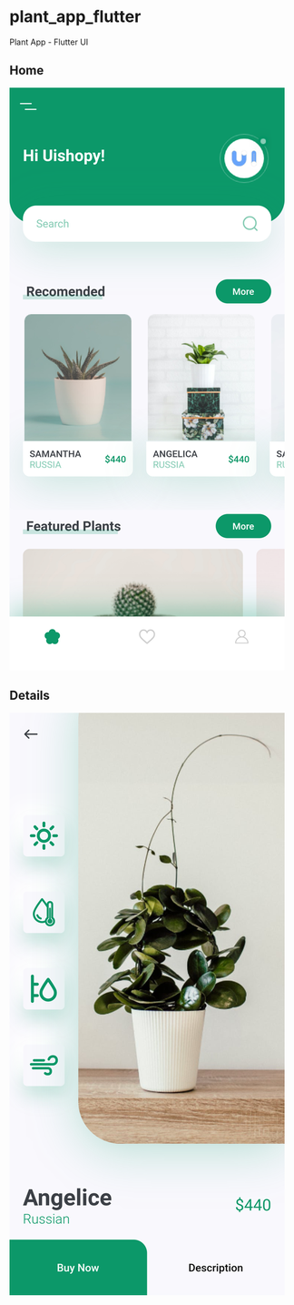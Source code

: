 # plant_app_flutter

Plant App - Flutter UI

## Home

![Home Plant](assets/images/home_plant.png)

## Details

![Details Plant](assets/images/details_plant.png)
